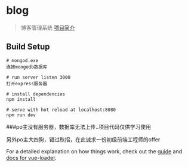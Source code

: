 # blog

> 博客管理系统 [项目简介](http://www.jianshu.com/p/040b29217316)

## Build Setup

``` 
# mongod.exe
连接mongodb数据库

# run server listen 3000
打开express服务器

# install dependencies
npm install

# serve with hot reload at localhost:8080
npm run dev

```

###po主没有服务器，数据库无法上传..项目代码仅供学习使用

另外po主大四狗，错过秋招，在此诚求一份初级前端工程师的offer

For a detailed explanation on how things work, check out the [guide](http://vuejs-templates.github.io/webpack/) and [docs for vue-loader](http://vuejs.github.io/vue-loader).
